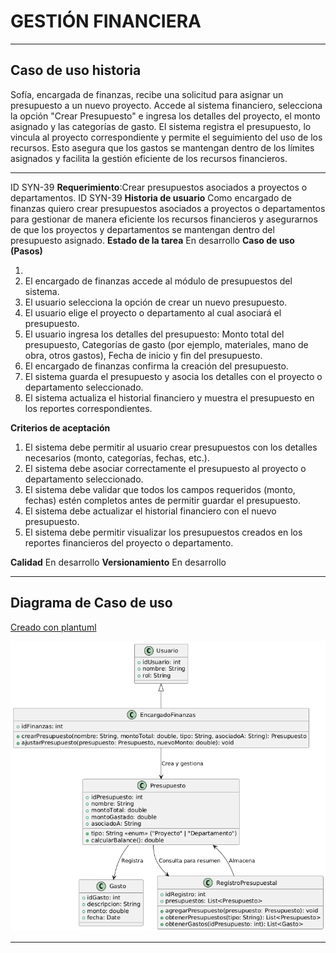 # GESTIÓN FINANCIERA

------

## Caso de uso historia 
Sofía, encargada de finanzas, recibe una solicitud para asignar un presupuesto a un nuevo proyecto. Accede al sistema financiero, selecciona la opción "Crear Presupuesto" e ingresa los detalles del proyecto, el monto asignado y las categorías de gasto. El sistema registra el presupuesto, lo vincula al proyecto correspondiente y permite el seguimiento del uso de los recursos. Esto asegura que los gastos se mantengan dentro de los límites asignados y facilita la gestión eficiente de los recursos financieros.

---

  <tr class="idtext principal">
    <td>ID SYN-39</td>
  </tr>
  <tr class="single text">
    <td><strong>Requerimiento</strong>:Crear presupuestos asociados a proyectos o departamentos. ID SYN-39</td>
  </tr>
  <tr class="single gray">
    <td><strong>Historia de usuario</strong></td>
  </tr>
  <tr class="single text">
    <td>Como encargado de finanzas quiero crear presupuestos asociados a proyectos o departamentos para gestionar de manera eficiente los recursos financieros y asegurarnos de que los proyectos y departamentos se mantengan dentro del presupuesto asignado.
</td>
  </tr>
  <tr class="duo">
    <th class="gray"><strong>Estado de la tarea</strong></th>
    <th>En desarrollo</th>
  </tr>
  <tr class="single gray">
    <td><strong>Caso de uso (Pasos)</strong></td>
  </tr>
  <tr class="single text">
    <td>
        <ol>
            <li>
             <li>El encargado de finanzas accede al módulo de presupuestos del sistema.</li>
            <li>El usuario selecciona la opción de crear un nuevo presupuesto.</li>
            <li>El usuario elige el proyecto o departamento al cual asociará el presupuesto.</li>
            <li>El usuario ingresa los detalles del presupuesto: Monto total del presupuesto, Categorías de gasto (por ejemplo, materiales, mano de obra, otros gastos), Fecha de inicio y fin del presupuesto.</li>
            <li>El encargado de finanzas confirma la creación del presupuesto.</li>
            <li>El sistema guarda el presupuesto y asocia los detalles con el proyecto o departamento seleccionado.</li>
            <li>El sistema actualiza el historial financiero y muestra el presupuesto en los reportes correspondientes.</li>
        </ol>
    </td>
  </tr>
  <tr class="single gray">
    <td><strong>Criterios de aceptación</strong></td>
  </tr>
  <tr class="single text">
    <td>
        <ol>
              <li>El sistema debe permitir al usuario crear presupuestos con los detalles necesarios (monto, categorías, fechas, etc.).</li>
              <li>El sistema debe asociar correctamente el presupuesto al proyecto o departamento seleccionado.</li>
              <li>El sistema debe validar que todos los campos requeridos (monto, fechas) estén completos antes de permitir guardar el presupuesto.</li>
              <li>El sistema debe actualizar el historial financiero con el nuevo presupuesto.</li>
              <li>El sistema debe permitir visualizar los presupuestos creados en los reportes financieros del proyecto o departamento.</li>
            </ol>
 <tr class="duo">
    <th class="gray"><strong>Calidad</strong></th>
    <th>En desarrollo</th>
  </tr>
  <tr class="duo">
    <th class="gray"><strong>Versionamiento</strong></th>
    <th>En desarrollo</th>
  </tr>
</table>


---
## Diagrama de Caso de uso
[Creado con plantuml](https://plantuml.com/es/)

![Image title](./assets/images/syn-41.png)

---
 
 